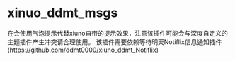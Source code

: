 # xinuo_ddmt_msgs
在会使用气泡提示代替xiuno自带的提示效果，注意该插件可能会与深度自定义的主题插件产生冲突请合理使用。
该插件需要依赖等待明天Notiflix信息通知插件(https://github.com/ddmt0000/xiuno_ddmt_Notiflix)
